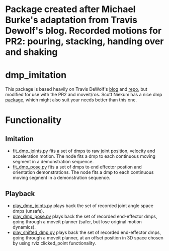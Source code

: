 # Package created after Michael Burke's adaptation from Travis Dewolf's blog. Recorded motions for PR2: pouring, stacking, handing over and shaking

# dmp_imitation

This package is based heavily on Travis DeWolf's [blog](https://studywolf.wordpress.com/2013/11/16/dynamic-movement-primitives-part-1-the-basics/)  and [repo](https://github.com/studywolf/pydmps), but modified for use with the PR2 and moveit/ros. Scott Niekum has a nice dmp [package](http://wiki.ros.org/dmp), which might also suit your needs better than this one.

# Functionality

## Imitation
* [fit_dmp_joints.py](https://github.com/mgb45/dmp_imitation/blob/master/src/fit_dmp_joints.py) fits a set of dmps to raw joint position, velocity and acceleration motion. The node fits a dmp to each continuous moving segment in a demonstration sequence. 
* [fit_dmp_pose.py](https://github.com/mgb45/dmp_imitation/blob/master/src/fit_dmp_pose.py) fits a set of dmps to end effector postion and orientation demonstrations. The node fits a dmp to each continuous moving segment in a demonstration sequence.

## Playback
* [play_dmp_joints.py](https://github.com/mgb45/dmp_imitation/blob/master/src/play_dmp_joints.py) plays back the set of recorded joint angle space dmps (unsafe).
* [play_dmp_pose.py](https://github.com/mgb45/dmp_imitation/blob/master/src/play_dmp_joints.py) plays back the set of recorded end-effector dmps, going through a moveit planner (safer, but lose original motion dynamics).
* [play_shifted_dmp.py](https://github.com/mgb45/dmp_imitation/blob/master/src/play_shifted_dmp.py) plays back the set of recorded end-effector dmps, going through a moveit planner, at an offset position in 3D space chosen by using rviz clicked_point functionality.

